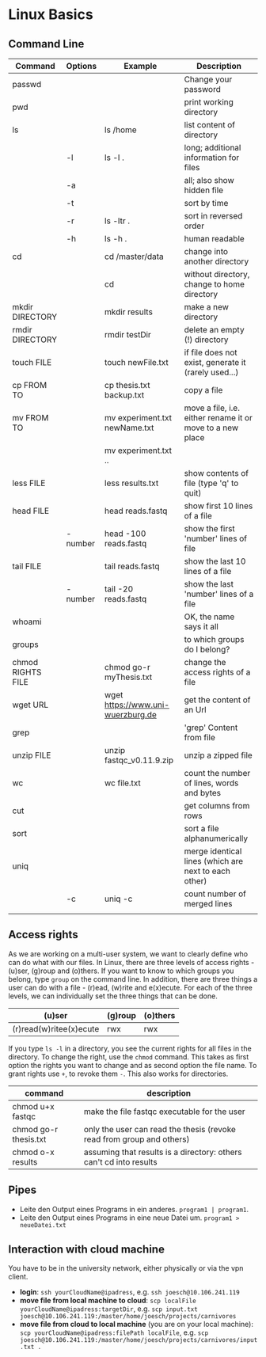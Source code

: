 # Linux Basics

## Command Line

| Command           | Options | Example                           | Description                                               |
|-------------------|---------|-----------------------------------|-----------------------------------------------------------|
| passwd            |         |                                   | Change your password                                      |
| pwd               |         |                                   | print working directory                                   |
| ls                |         | ls /home                          | list content of directory                                 |
|                   | -l      | ls -l .                           | long; additional information for files                    |
|                   | -a      |                                   | all; also show hidden file                                |
|                   | -t      |                                   | sort by time                                              |
|                   | -r      | ls -ltr .                         | sort in reversed order                                    |
|                   | -h      | ls -h .                           | human readable                                            |
| cd                |         | cd /master/data                   | change into another directory                             |
|                   |         | cd                                | without directory, change to home directory               |
| mkdir DIRECTORY   |         | mkdir results                     | make a new directory                                      |
| rmdir DIRECTORY   |         | rmdir testDir                     | delete an empty (!) directory                             |
| touch FILE        |         | touch newFile.txt                 | if file does not exist, generate it (rarely used...)      |
| cp FROM TO        |         | cp thesis.txt backup.txt          | copy a file                                               |
| mv FROM TO        |         | mv experiment.txt newName.txt     | move a file, i.e. either rename it or move to a new place |
|                   |         | mv experiment.txt ..              |                                                           |
| less FILE         |         | less results.txt                  | show contents of file (type 'q' to quit)                  |
| head FILE         |         | head reads.fastq                  | show first 10 lines of a file                             |
|                   | -number | head -100 reads.fastq             | show the first 'number' lines of file                     |
| tail FILE         |         | tail reads.fastq                  | show the last 10 lines of a file                          |
|                   | -number | tail -20 reads.fastq              | show the last 'number' lines of a file                    |
| whoami            |         |                                   | OK, the name says it all                                  |
| groups            |         |                                   | to which groups do I belong?                              |
| chmod RIGHTS FILE |         | chmod go-r myThesis.txt           | change the access rights of a file                        |
| wget URL          |         | wget https://www.uni-wuerzburg.de | get the content of an Url                                 |
| grep              |         |                                   | 'grep' Content from file                                  |
| unzip FILE        |         | unzip fastqc_v0.11.9.zip          | unzip a zipped file                                       |
| wc                |         | wc file.txt                       | count the number of lines, words and bytes                |
| cut               |         |                                   | get columns from rows                                     |
| sort              |         |                                   | sort a file alphanumerically                              |
| uniq              |         |                                   | merge identical lines (which are next to each other)      |
|                   | -c      | uniq -c                           | count number of merged lines                              |
|                   |         |                                   |                                                           |


## Access rights

As we are working on a multi-user system, we want to clearly define who can do what with our files. In Linux, there are three levels of access rights - (u)ser, (g)roup and (o)thers. If you want to know to which groups you belong, type `group` on the command line. In addition, there are three things a user can do with a file - (r)ead, (w)rite and e(x)ecute. For each of the three levels, we can individually set the three things that can be done.

| (u)ser                  | (g)roup | (o)thers |
|-------------------------|---------|----------|
| (r)read(w)ritee(x)ecute | rwx     | rwx      |

If you type `ls -l` in a directory, you see the current rights for all files in the directory. To change the right, use the `chmod` command. This takes as first option the rights you want to change and as second option the file name. To grant rights use `+`, to revoke them `-`. This also works for directories.

| command               | description                                                           |
|-----------------------|-----------------------------------------------------------------------|
| chmod u+x fastqc      | make the file fastqc executable for the user                          |
| chmod go-r thesis.txt | only the user can read the thesis (revoke read from group and others) |
| chmod o-x results     | assuming that results is a directory: others can't cd into results    |


## Pipes

- Leite den Output eines Programs in ein anderes. `program1 | program1`.
- Leite den Output eines Programs in eine neue Datei um. `program1 > neueDatei.txt`

## Interaction with cloud machine

You have to be in the university network, either physically or via the vpn client.

- **login**: `ssh yourCloudName@ipadress`, e.g. `ssh joesch@10.106.241.119`
- **move file from local machine to cloud**: `scp localFile yourCloudName@ipadress:targetDir`, e.g. `scp input.txt joesch@10.106.241.119:/master/home/joesch/projects/carnivores`
- **move file from cloud to local machine** (you are on your local machine): `scp yourCloudName@ipadress:filePath localFile`, e.g. `scp joesch@10.106.241.119:/master/home/joesch/projects/carnivores/input.txt .` 
